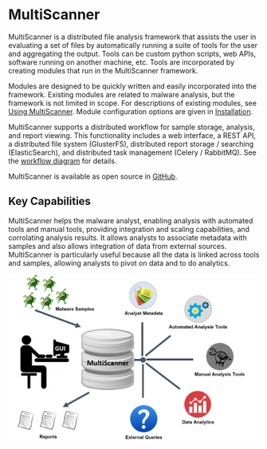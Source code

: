 MultiScanner
============
MultiScanner is a distributed file analysis framework that assists the user in evaluating a set
of files by automatically running a suite of tools for the user and aggregating the output.
Tools can be custom python scripts, web APIs, software running on another machine, etc.
Tools are incorporated by creating modules that run in the MultiScanner framework.

Modules are designed to be quickly written and easily incorporated into the framework.
Existing modules are related to malware analysis, but the framework is not limited in
scope. For descriptions of existing modules, see [Using MultiScanner](using.md#default-analysis-modules). Module configuration options are given in [Installation](install#module-configuration).

MultiScanner supports a distributed workflow for sample storage, analysis, and report viewing. This functionality includes a web interface, a REST API, a distributed file system (GlusterFS), distributed report storage / searching (ElasticSearch), and distributed task management (Celery / RabbitMQ). See the [workflow diagram](arch.md#complete-workflow) for details.

MultiScanner is available as open source in [GitHub](https://github.com/mitre/multiscanner/tree/feature-celery).

Key Capabilities
----------------
MultiScanner helps the malware analyst, enabling analysis with automated tools and manual tools, providing integration and scaling capabilities, and corrolating analysis results. It allows analysts to associate metadata with samples and also allows integration of data from external sources. MultiScanner is particularly useful because all the data is linked across tools and samples, allowing analysts to pivot on data and to do analytics. 

![overview](img/overview.png "Overview")
